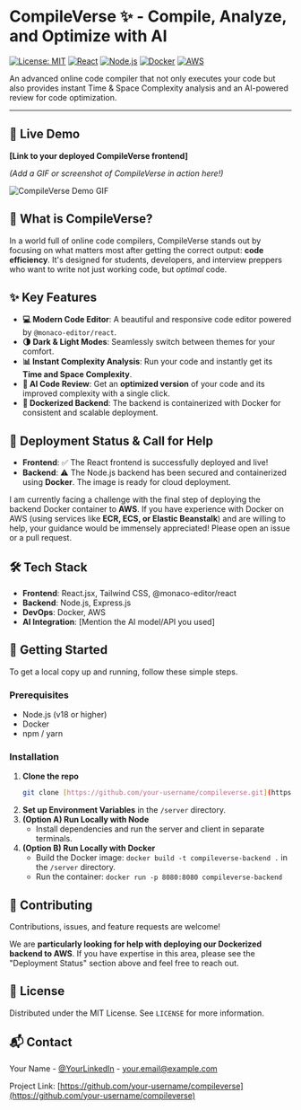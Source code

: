 # CompileVerse ✨ - Compile, Analyze, and Optimize with AI

[![License: MIT](https://img.shields.io/badge/License-MIT-yellow.svg)](https://opensource.org/licenses/MIT)
[![React](https://img.shields.io/badge/React-18.x-blue.svg?logo=react)](https://reactjs.org/)
[![Node.js](https://img.shields.io/badge/Node.js-20.x-green.svg?logo=node.js)](https://nodejs.org/)
[![Docker](https://img.shields.io/badge/Docker-blue.svg?logo=docker)](https://www.docker.com/)
[![AWS](https://img.shields.io/badge/AWS-orange.svg?logo=amazon-aws)](https://aws.amazon.com/)

An advanced online code compiler that not only executes your code but also provides instant Time & Space Complexity analysis and an AI-powered review for code optimization.

---

## 🚀 Live Demo

**[Link to your deployed CompileVerse frontend]**

*(Add a GIF or screenshot of CompileVerse in action here!)*

![CompileVerse Demo GIF](https://your-link-to-a-demo-gif-or-screenshot.com/demo.gif)

## 🤔 What is CompileVerse?

In a world full of online code compilers, CompileVerse stands out by focusing on what matters most after getting the correct output: **code efficiency**. It's designed for students, developers, and interview preppers who want to write not just working code, but *optimal* code.

## ✨ Key Features

* **💻 Modern Code Editor**: A beautiful and responsive code editor powered by `@monaco-editor/react`.
* **🌗 Dark & Light Modes**: Seamlessly switch between themes for your comfort.
* **📊 Instant Complexity Analysis**: Run your code and instantly get its **Time and Space Complexity**.
* **🤖 AI Code Review**: Get an **optimized version** of your code and its improved complexity with a single click.
* **🐳 Dockerized Backend**: The backend is containerized with Docker for consistent and scalable deployment.

## 🚧 Deployment Status & Call for Help

* **Frontend**: ✅ The React frontend is successfully deployed and live!
* **Backend**: ⚠️ The Node.js backend has been secured and containerized using **Docker**. The image is ready for cloud deployment.

I am currently facing a challenge with the final step of deploying the backend Docker container to **AWS**. If you have experience with Docker on AWS (using services like **ECR, ECS, or Elastic Beanstalk**) and are willing to help, your guidance would be immensely appreciated! Please open an issue or a pull request.

## 🛠️ Tech Stack

* **Frontend**: React.jsx, Tailwind CSS, @monaco-editor/react
* **Backend**: Node.js, Express.js
* **DevOps**: Docker, AWS
* **AI Integration**: [Mention the AI model/API you used]

## 🚀 Getting Started

To get a local copy up and running, follow these simple steps.

### Prerequisites

* Node.js (v18 or higher)
* Docker
* npm / yarn

### Installation

1.  **Clone the repo**
    ```sh
    git clone [https://github.com/your-username/compileverse.git](https://github.com/your-username/compileverse.git)
    ```
2.  **Set up Environment Variables** in the `/server` directory.
3.  **(Option A) Run Locally with Node**
    * Install dependencies and run the server and client in separate terminals.
4.  **(Option B) Run Locally with Docker**
    * Build the Docker image: `docker build -t compileverse-backend .` in the `/server` directory.
    * Run the container: `docker run -p 8080:8080 compileverse-backend`

## 🤝 Contributing

Contributions, issues, and feature requests are welcome!

We are **particularly looking for help with deploying our Dockerized backend to AWS**. If you have expertise in this area, please see the "Deployment Status" section above and feel free to reach out.

## 📜 License

Distributed under the MIT License. See `LICENSE` for more information.

## 📬 Contact

Your Name - [@YourLinkedIn](https://www.linkedin.com/in/your-linkedin-profile/) - your.email@example.com

Project Link: [https://github.com/your-username/compileverse](https://github.com/your-username/compileverse)
